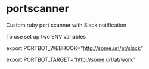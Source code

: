 # portscanner
Custom ruby port scanner with Slack notification

To use set up two ENV variables

export PORTBOT_WEBHOOK="http://some.url/at/slack"

export PORTBOT_TARGET="http://some.url/at/work"
